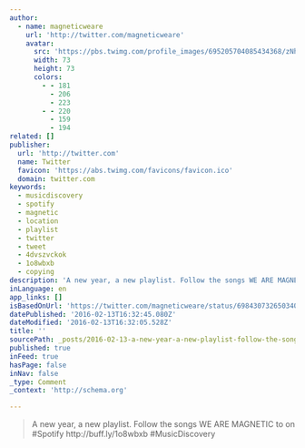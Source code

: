 ```yaml
---
author:
  - name: magneticweare
    url: 'http://twitter.com/magneticweare'
    avatar:
      src: 'https://pbs.twimg.com/profile_images/695205704085434368/zNhh0nmV_bigger.jpg'
      width: 73
      height: 73
      colors:
        - - 181
          - 206
          - 223
        - - 220
          - 159
          - 194
related: []
publisher:
  url: 'http://twitter.com'
  name: Twitter
  favicon: 'https://abs.twimg.com/favicons/favicon.ico'
  domain: twitter.com
keywords:
  - musicdiscovery
  - spotify
  - magnetic
  - location
  - playlist
  - twitter
  - tweet
  - 4dvszvckok
  - 1o8wbxb
  - copying
description: 'A new year, a new playlist. Follow the songs WE ARE MAGNETIC to on #Spotify http://buff.ly/1o8wbxb #MusicDiscovery'
inLanguage: en
app_links: []
isBasedOnUrl: 'https://twitter.com/magneticweare/status/698430732650340352'
datePublished: '2016-02-13T16:32:45.080Z'
dateModified: '2016-02-13T16:32:05.528Z'
title: ''
sourcePath: _posts/2016-02-13-a-new-year-a-new-playlist-follow-the-songs-we-are-magnetic.md
published: true
inFeed: true
hasPage: false
inNav: false
_type: Comment
_context: 'http://schema.org'

---
```

> A new year&comma; a new playlist&period; Follow the songs WE ARE MAGNETIC to on &num;Spotify http&colon;&sol;&sol;buff&period;ly&sol;1o8wbxb &num;MusicDiscovery